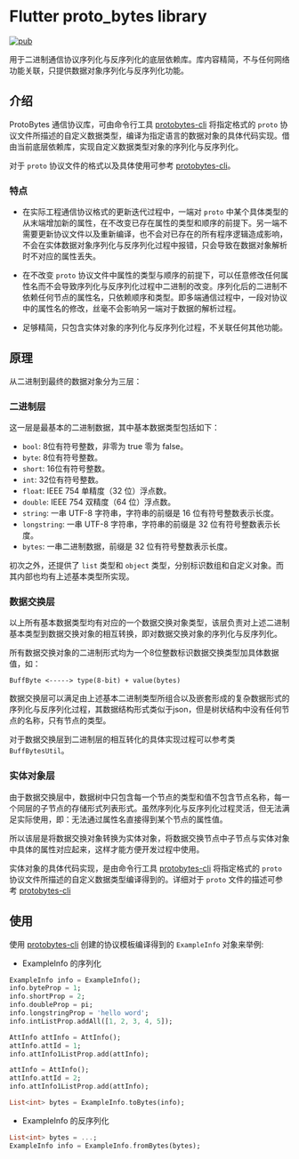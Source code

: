 # Flutter proto_bytes library

[![pub](https://img.shields.io/pub/v/proto_bytes?color=success)](https://pub.dev/packages/proto_bytes)


用于二进制通信协议序列化与反序列化的底层依赖库。库内容精简，不与任何网络功能关联，只提供数据对象序列化与反序列化功能。

## 介绍
ProtoBytes 通信协议库，可由命令行工具 [protobytes-cli](https://github.com/featherJ/protobytes-cli) 将指定格式的 `proto` 协议文件所描述的自定义数据类型，编译为指定语言的数据对象的具体代码实现。借由当前底层依赖库，实现自定义数据类型对象的序列化与反序列化。

对于 `proto` 协议文件的格式以及具体使用可参考 [protobytes-cli](https://github.com/featherJ/protobytes-cli)。

### 特点
- 在实际工程通信协议格式的更新迭代过程中，一端对 `proto` 中某个具体类型的从末端增加新的属性，在不改变已存在属性的类型和顺序的前提下。另一端不需要更新协议文件以及重新编译，也不会对已存在的所有程序逻辑造成影响，不会在实体数据对象序列化与反序列化过程中报错，只会导致在数据对象解析时不对应的属性丢失。

- 在不改变 `proto` 协议文件中属性的类型与顺序的前提下，可以任意修改任何属性名而不会导致序列化与反序列化过程中二进制的改变。序列化后的二进制不依赖任何节点的属性名，只依赖顺序和类型。即多端通信过程中，一段对协议中的属性名的修改，丝毫不会影响另一端对于数据的解析过程。

- 足够精简，只包含实体对象的序列化与反序列化过程，不关联任何其他功能。

## 原理
从二进制到最终的数据对象分为三层：
### 二进制层
这一层是最基本的二进制数据，其中基本数据类型包括如下：
* `bool`: 8位有符号整数，非零为 true 零为 false。
* `byte`: 8位有符号整数。
* `short`: 16位有符号整数。
* `int`: 32位有符号整数。
* `float`: IEEE 754 单精度（32 位）浮点数。
* `double`: IEEE 754 双精度（64 位）浮点数。
* `string`: 一串 UTF-8 字符串，字符串的前缀是 16 位有符号整数表示长度。
* `longstring`: 一串 UTF-8 字符串，字符串的前缀是 32 位有符号整数表示长度。
* `bytes`: 一串二进制数据，前缀是 32 位有符号整数表示长度。

初次之外，还提供了 `list` 类型和 `object` 类型，分别标识数组和自定义对象。而其内部也均有上述基本类型所实现。

### 数据交换层
以上所有基本数据类型均有对应的一个数据交换对象类型，该层负责对上述二进制基本类型到数据交换对象的相互转换，即对数据交换对象的序列化与反序列化。

所有数据交换对象的二进制形式均为一个8位整数标识数据交换类型加具体数据值，如：
```
BuffByte <-----> type(8-bit) + value(bytes)
```

数据交换层可以满足由上述基本二进制类型所组合以及嵌套形成的复杂数据形式的序列化与反序列化过程，其数据结构形式类似于json，但是树状结构中没有任何节点的名称，只有节点的类型。

对于数据交换层到二进制层的相互转化的具体实现过程可以参考类 `BuffBytesUtil`。

### 实体对象层
由于数据交换层中，数据树中只包含每一个节点的类型和值不包含节点名称，每一个同层的子节点的存储形式列表形式。虽然序列化与反序列化过程灵活，但无法满足实际使用，即：无法通过属性名直接得到某个节点的属性值。

所以该层是将数据交换对象转换为实体对象，将数据交换节点中子节点与实体对象中具体的属性对应起来，这样才能方便开发过程中使用。

实体对象的具体代码实现，是由命令行工具 [protobytes-cli](https://github.com/featherJ/protobytes-cli) 将指定格式的 `proto` 协议文件所描述的自定义数据类型编译得到的。详细对于 `proto` 文件的描述可参考 [protobytes-cli](https://github.com/featherJ/protobytes-cli)

## 使用
使用 [protobytes-cli](https://github.com/featherJ/protobytes-cli) 创建的协议模板编译得到的 `ExampleInfo` 对象来举例:

* ExampleInfo 的序列化
```dart
ExampleInfo info = ExampleInfo();
info.byteProp = 1;
info.shortProp = 2;
info.doubleProp = pi;
info.longstringProp = 'hello word';
info.intListProp.addAll([1, 2, 3, 4, 5]);

AttInfo attInfo = AttInfo();
attInfo.attId = 1;
info.attInfo1ListProp.add(attInfo);

attInfo = AttInfo();
attInfo.attId = 2;
info.attInfo1ListProp.add(attInfo);

List<int> bytes = ExampleInfo.toBytes(info);
```

* ExampleInfo 的反序列化
```dart
List<int> bytes = ...;
ExampleInfo info = ExampleInfo.fromBytes(bytes);
```